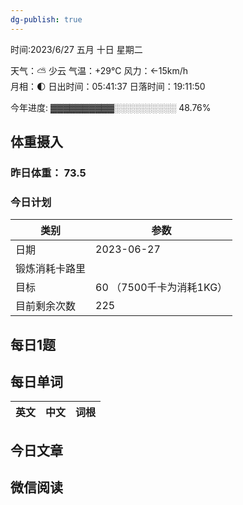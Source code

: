 ```yaml
---
dg-publish: true
---
```



时间:2023/6/27 五月 十日 星期二

天气：⛅️  少云 气温：+29°C 风力：←15km/h  
月相：🌓 日出时间：05:41:37 日落时间：19:11:50

今年进度: ▓▓▓▓▓▓▓▓▓▓░░░░░░░░░░ 48.76%

## 体重摄入

### 昨日体重： 73.5
### 今日计划

| 类别           | 参数                    |
| -------------- | ----------------------- |
| 日期           | 2023-06-27               |
| 锻炼消耗卡路里 | |
| 目标           | 60      （7500千卡为消耗1KG）                |
| 目前剩余次数               |        225                  |



## 每日1题


## 每日单词

| 英文       | 中文       |词根|
| ---------- | ---------- | ---|


## 今日文章

## 微信阅读

<!-- start of weread -->


<!-- end of weread -->
